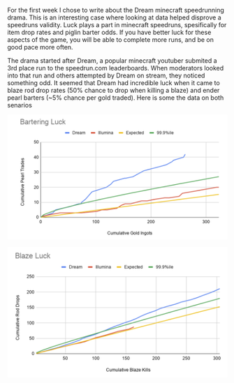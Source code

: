 For the first week I chose to write about the Dream minecraft speedrunning drama. This is an interesting case where looking at data helped disprove a speedruns validity. Luck plays a part in minecraft speedruns, spesifically for item drop rates and piglin barter odds. If you have better luck for these aspects of the game, you will be able to complete more runs, and be on good pace more often.

The drama started after Dream, a popular minecraft youtuber submited a 3rd place run to the speedrun.com leaderboards. When moderators looked into that run and others attempted by Dream on stream, they noticed something odd. It seemed that Dream had incredible luck when it came to blaze rod drop rates (50% chance to drop when killing a blaze) and ender pearl barters (~5% chance per gold traded). Here is some the data on both senarios

![image1](https://github.com/HolidayMB/reflections/blob/master/dream1.PNG)

![image1](https://github.com/HolidayMB/reflections/blob/master/dream2.PNG)
